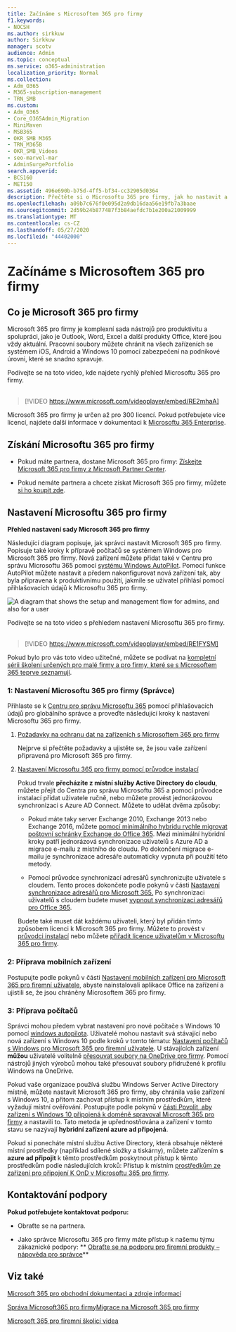 ```yaml
---
title: Začínáme s Microsoftem 365 pro firmy
f1.keywords:
- NOCSH
ms.author: sirkkuw
author: Sirkkuw
manager: scotv
audience: Admin
ms.topic: conceptual
ms.service: o365-administration
localization_priority: Normal
ms.collection:
- Adm_O365
- M365-subscription-management
- TRN_SMB
ms.custom:
- Adm_O365
- Core_O365Admin_Migration
- MiniMaven
- MSB365
- OKR_SMB_M365
- TRN_M365B
- OKR_SMB_Videos
- seo-marvel-mar
- AdminSurgePortfolio
search.appverid:
- BCS160
- MET150
ms.assetid: 496e690b-b75d-4ff5-bf34-cc32905d0364
description: Přečtěte si o Microsoftu 365 pro firmy, jak ho nastavit a jak připravit zařízení a počítače uživatelů, abyste zajistili, že jsou chráněni Microsoftem 365 pro firmy.
ms.openlocfilehash: a09b7c676f0e095d2a9db16daa56e19fb7a3baae
ms.sourcegitcommit: 2d59b24b877487f3b84aefdc7b1e200a21009999
ms.translationtype: MT
ms.contentlocale: cs-CZ
ms.lasthandoff: 05/27/2020
ms.locfileid: "44402000"
---
```

# <a name="get-started-with-microsoft-365-for-business"></a>Začínáme s Microsoftem 365 pro firmy

## <a name="what-is-microsoft-365-for-business"></a>Co je Microsoft 365 pro firmy

Microsoft 365 pro firmy je komplexní sada nástrojů pro produktivitu a spolupráci, jako je Outlook, Word, Excel a další produkty Office, které jsou vždy aktuální. Pracovní soubory můžete chránit na všech zařízeních se systémem iOS, Android a Windows 10 pomocí zabezpečení na podnikové úrovni, které se snadno spravuje.

Podívejte se na toto video, kde najdete rychlý přehled Microsoftu 365 pro firmy.<br><br>

> [!VIDEO https://www.microsoft.com/videoplayer/embed/RE2mhaA] 
  
Microsoft 365 pro firmy je určen až pro 300 licencí. Pokud potřebujete více licencí, najdete další informace v dokumentaci k [Microsoftu 365 Enterprise](https://go.microsoft.com/fwlink/p/?linkid=860986). 
  
## <a name="get-microsoft-365-for-business"></a>Získání Microsoftu 365 pro firmy

- Pokud máte partnera, dostane Microsoft 365 pro firmy: [Získejte Microsoft 365 pro firmy z Microsoft Partner Center](get-microsoft-365-business.md).
    
- Pokud nemáte partnera a chcete získat Microsoft 365 pro firmy, můžete [si ho koupit zde](https://www.microsoft.com/microsoft-365/business).
    
## <a name="set-up-microsoft-365-for-business"></a>Nastavení Microsoftu 365 pro firmy

 **Přehled nastavení sady Microsoft 365 pro firmy**
  
Následující diagram popisuje, jak správci nastavit Microsoft 365 pro firmy. Popisuje také kroky k přípravě počítačů se systémem Windows pro Microsoft 365 pro firmy. Nová zařízení můžete přidat také v Centru pro správu Microsoftu 365 pomocí [systému Windows AutoPilot](add-autopilot-devices-and-profile.md). Pomocí funkce AutoPilot můžete nastavit a předem nakonfigurovat nová zařízení tak, aby byla připravena k produktivnímu použití, jakmile se uživatel přihlásí pomocí přihlašovacích údajů k Microsoftu 365 pro firmy.
  
![A diagram that shows the setup and management flow for admins, and also for a user](../media/249f81fc-7e79-44c7-8425-3a0b7b651c3b.png)

Podívejte se na toto video s přehledem nastavení Microsoftu 365 pro firmy.<br><br>

> [!VIDEO https://www.microsoft.com/videoplayer/embed/RE1FYSM] 

Pokud bylo pro vás toto video užitečné, můžete se podívat na [kompletní sérii školení určených pro malé firmy a pro firmy, které se s Microsoftem 365 teprve seznamují](https://support.office.com/article/6ab4bbcd-79cf-4000-a0bd-d42ce4d12816).

  
### <a name="1-set-up-microsoft-365-for-business-admin"></a>1: Nastavení Microsoftu 365 pro firmy (Správce)

Přihlaste se k [Centru pro správu Microsoftu 365](https://portal.office.com/adminportal/home) pomocí přihlašovacích údajů pro globálního správce a proveďte následující kroky k nastavení Microsoftu 365 pro firmy. 
  
1. [Požadavky na ochranu dat na zařízeních s Microsoftem 365 pro firmy](pre-requisites-for-data-protection.md)
    
    Nejprve si přečtěte požadavky a ujistěte se, že jsou vaše zařízení připravená pro Microsoft 365 pro firmy.
    
2. [Nastavení Microsoftu 365 pro firmy pomocí průvodce instalací](set-up.md)
    
    Pokud trvale **přecházíte z místní služby Active Directory do cloudu**, můžete přejít do Centra pro správu Microsoftu 365 a pomocí průvodce instalací přidat uživatele ručně, nebo můžete provést jednorázovou synchronizaci s Azure AD Connect. Můžete to udělat dvěma způsoby: 
    
    - Pokud máte taky server Exchange 2010, Exchange 2013 nebo Exchange 2016, můžete [pomocí minimálního hybridu rychle migrovat poštovní schránky Exchange do Office 365](https://docs.microsoft.com/Exchange/mailbox-migration/use-minimal-hybrid-to-quickly-migrate). Mezi minimální hybridní kroky patří jednorázová synchronizace uživatelů s Azure AD a migrace e-mailu z místního do cloudu. Po dokončení migrace e-mailu je synchronizace adresáře automaticky vypnuta při použití této metody.
    
    - Pomocí průvodce synchronizací adresářů synchronizujte uživatele s cloudem. Tento proces dokončete podle pokynů v části [Nastavení synchronizace adresářů pro Microsoft 365.](https://docs.microsoft.com/office365/enterprise/set-up-directory-synchronization) Po synchronizaci uživatelů s cloudem budete muset [vypnout synchronizaci adresářů pro Office 365](https://docs.microsoft.com/office365/enterprise/turn-off-directory-synchronization).
    
    Budete také muset dát každému uživateli, který byl přidán tímto způsobem licenci k Microsoft 365 pro firmy. Můžete to provést v [průvodci instalací](set-up.md) nebo můžete [přiřadit licence uživatelům v Microsoftu 365 pro firmy](https://docs.microsoft.com/microsoft-365/admin/add-users/add-users).
    
### <a name="2-prepare-mobile-devices"></a>2: Příprava mobilních zařízení

Postupujte podle pokynů v části [Nastavení mobilních zařízení pro Microsoft 365 pro firemní uživatele,](set-up-mobile-devices.md) abyste nainstalovali aplikace Office na zařízení a ujistili se, že jsou chráněny Microsoftem 365 pro firmy. 
  
### <a name="3-prepare-pcs"></a>3: Příprava počítačů

Správci mohou předem vybrat nastavení pro nové počítače s Windows 10 pomocí [windows autopilota](add-autopilot-devices-and-profile.md). Uživatelé mohou nastavit svá stávající nebo nová zařízení s Windows 10 podle kroků v tomto tématu: [Nastavení počítačů s Windows pro Microsoft 365 pro firemní uživatele](set-up-windows-devices.md). U stávajících zařízení **můžou** uživatelé volitelně [přesouvat soubory na OneDrive pro firmy](move-files-to-onedrive.md). Pomocí nástrojů jiných výrobců mohou také přesouvat soubory přidružené k profilu Windows na OneDrive.
  
Pokud vaše organizace používá službu Windows Server Active Directory místně, můžete nastavit Microsoft 365 pro firmy, aby chránila vaše zařízení s Windows 10, a přitom zachovat přístup k místním prostředkům, které vyžadují místní ověřování. Postupujte podle pokynů v [části Povolit, aby zařízení s Windows 10 připojená k doméně spravoval Microsoft 365 pro firmy](manage-windows-devices.md) a nastavili to. Tato metoda je upřednostňována a zařízení v tomto stavu se nazývají **hybridní zařízení azure ad připojená**. 
  
Pokud si ponecháte místní službu Active Directory, která obsahuje některé místní prostředky (například sdílené složky a tiskárny), můžete zařízením **s azure ad připojit** k těmto prostředkům poskytnout přístup k těmto prostředkům podle následujících kroků: Přístup k místním [prostředkům ze zařízení pro připojení K OnD v Microsoftu 365 pro firmy](access-resources.md).
  
  
## <a name="contact-support"></a>Kontaktování podpory

 **Pokud potřebujete kontaktovat podporu:**
  
- Obraťte se na partnera.
    
- Jako správce Microsoftu 365 pro firmy máte přístup k našemu týmu zákaznické podpory: ** [Obraťte se na podporu pro firemní produkty – nápověda pro správce](https://docs.microsoft.com/microsoft-365/admin/contact-support-for-business-products)**
    
## <a name="see-also"></a>Viz také

[Microsoft 365 pro obchodní dokumentaci a zdroje informací](https://go.microsoft.com/fwlink/p/?linkid=853701)
  
[Správa Microsoft365 pro firmy](manage.md)[Migrace na Microsoft 365 pro firmy](migrate-to-microsoft-365-business.md)

[Microsoft 365 pro firemní školicí videa](https://support.office.com/article/6ab4bbcd-79cf-4000-a0bd-d42ce4d12816) 
